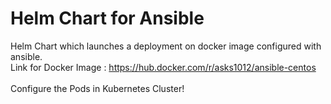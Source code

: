 # Helm Chart for Ansible
Helm Chart which launches a deployment on docker image configured with ansible.<br>
Link for Docker Image : https://hub.docker.com/r/asks1012/ansible-centos<br><br>
Configure the Pods in Kubernetes Cluster!
